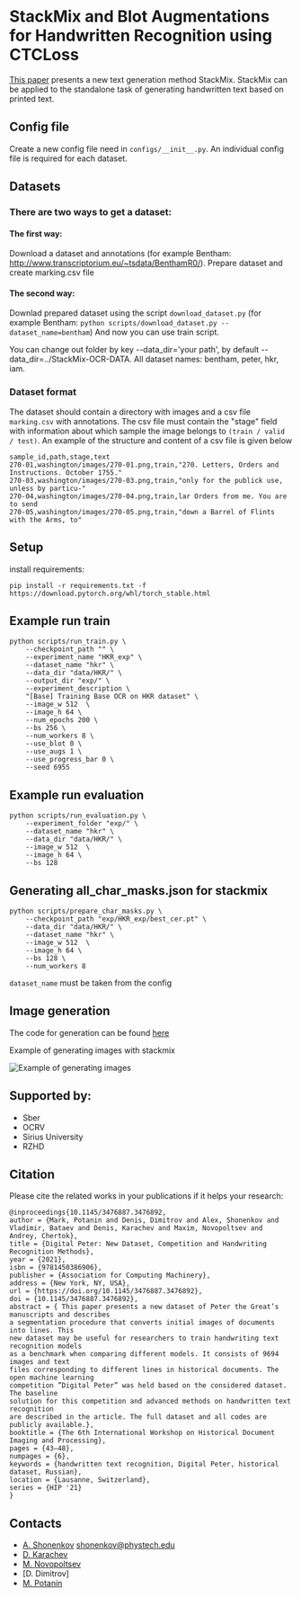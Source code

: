 # StackMix and Blot Augmentations for Handwritten Recognition using CTCLoss

[This paper](https://arxiv.org/abs/2108.11667) presents a new text generation method StackMix. StackMix can be
applied to the standalone task of generating handwritten text based on printed text.

## Config file
Create a new config file need  in ```configs/__init__.py```.
An individual config file is required for each dataset.

## Datasets

### There are two ways to get a dataset:
#### The first way:
Download a dataset and annotations (for example Bentham: http://www.transcriptorium.eu/~tsdata/BenthamR0/). Prepare dataset and create marking.csv file

####  The second way:
Downlad prepared dataset using the script ```download_dataset.py``` (for example Bentham: ```python scripts/download_dataset.py --dataset_name=bentham```)
And now you can use train script.

You can change out folder by key --data_dir='your path', by default --data_dir=../StackMix-OCR-DATA.
All dataset names: bentham, peter, hkr, iam.

### Dataset format

The dataset should contain a directory with images and a csv file `marking.csv` with annotations. The csv file must contain the "stage" field with information about which sample the image belongs to `(train / valid / test)`. An example of the structure and content of a csv file is given below
```
sample_id,path,stage,text
270-01,washington/images/270-01.png,train,"270. Letters, Orders and Instructions. October 1755."
270-03,washington/images/270-03.png,train,"only for the publick use, unless by particu-"
270-04,washington/images/270-04.png,train,lar Orders from me. You are to send
270-05,washington/images/270-05.png,train,"down a Barrel of Flints with the Arms, to"
```

## Setup

install requirements:
```
pip install -r requirements.txt -f https://download.pytorch.org/whl/torch_stable.html
```

## Example run train
```
python scripts/run_train.py \
    --checkpoint_path "" \
    --experiment_name "HKR_exp" \
    --dataset_name "hkr" \
    --data_dir "data/HKR/" \
    --output_dir "exp/" \
    --experiment_description \
    "[Base] Training Base OCR on HKR dataset" \
    --image_w 512  \
    --image_h 64 \
    --num_epochs 200 \
    --bs 256 \
    --num_workers 8 \
    --use_blot 0 \
    --use_augs 1 \
    --use_progress_bar 0 \
    --seed 6955
```

## Example run evaluation
```
python scripts/run_evaluation.py \
    --experiment_folder "exp/" \
    --dataset_name "hkr" \
    --data_dir "data/HKR/" \
    --image_w 512  \
    --image_h 64 \
    --bs 128
```

## Generating all_char_masks.json for stackmix
```
python scripts/prepare_char_masks.py \
    --checkpoint_path "exp/HKR_exp/best_cer.pt" \
    --data_dir "data/HKR/" \
    --dataset_name "hkr" \
    --image_w 512  \
    --image_h 64 \
    --bs 128 \
    --num_workers 8
```

`dataset_name` must be taken from the config

## Image generation

The code for generation can be found [here](/jupyters/usage_stackmix.ipynb)

Example of generating images with stackmix

![Example of generating images](https://sun9-64.userapi.com/impg/xAFmDnVuuTmc4FM_FKhLPnq-KvrppD4x-DvUKg/hy1qKbRbS58.jpg?size=402x305&quality=96&sign=5bdfa7702f2e655cc991e274d4bb7b3f&type=album)


## Supported by:

- Sber
- OCRV
- Sirius University
- RZHD


## Citation

Please cite the related works in your publications if it helps your research:
```
@inproceedings{10.1145/3476887.3476892,
author = {Mark, Potanin and Denis, Dimitrov and Alex, Shonenkov and Vladimir, Bataev and Denis, Karachev and Maxim, Novopoltsev and Andrey, Chertok},
title = {Digital Peter: New Dataset, Competition and Handwriting Recognition Methods},
year = {2021},
isbn = {9781450386906},
publisher = {Association for Computing Machinery},
address = {New York, NY, USA},
url = {https://doi.org/10.1145/3476887.3476892},
doi = {10.1145/3476887.3476892},
abstract = { This paper presents a new dataset of Peter the Great’s manuscripts and describes
a segmentation procedure that converts initial images of documents into lines. This
new dataset may be useful for researchers to train handwriting text recognition models
as a benchmark when comparing different models. It consists of 9694 images and text
files corresponding to different lines in historical documents. The open machine learning
competition ”Digital Peter” was held based on the considered dataset. The baseline
solution for this competition and advanced methods on handwritten text recognition
are described in the article. The full dataset and all codes are publicly available.},
booktitle = {The 6th International Workshop on Historical Document Imaging and Processing},
pages = {43–48},
numpages = {6},
keywords = {handwritten text recognition, Digital Peter, historical dataset, Russian},
location = {Lausanne, Switzerland},
series = {HIP '21}
}
```


## Contacts

- [A. Shonenkov](https://www.kaggle.com/shonenkov) shonenkov@phystech.edu
- [D. Karachev](https://github.com/thedenk/)
- [M. Novopoltsev](https://github.com/maximazzik)
- [D. Dimitrov]
- [M. Potanin](https://github.com/MarkPotanin)
